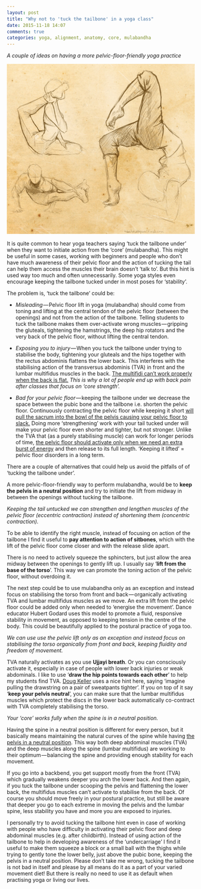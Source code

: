```yaml
---
layout: post
title: "Why not to 'tuck the tailbone' in a yoga class"
date: 2015-11-18 14:07
comments: true
categories: yoga, alignment, anatomy, core, mulabandha
---
```

*A couple of ideas on having a more pelvic-floor-friendly yoga practice*

<p class="centeredimage"><img src="/images/yoga-drawing.jpg" alt="drawing of bodies in various yoga poses"></img></p>

It is quite common to hear yoga teachers saying ‘tuck the tailbone under’ when they want to initiate action from the ‘core’ (mulabandha). This might be useful in some cases, working with beginners and people who don’t have much awareness of their pelvic floor and the action of tucking the tail can help them access the muscles their brain doesn’t ‘talk to’. But this hint is used way too much and often unnecessarily. Some yoga styles even encourage keeping the tailbone tucked under in most poses for ‘stability’.

The problem is, ‘tuck the tailbone’ could be:

* *Misleading* — Pelvic floor lift in yoga (mulabandha) should come from toning and lifting at the central tendon of the pelvic floor (between the openings) and not from the action of the tailbone. Telling students to tuck the tailbone makes them over-activate wrong muscles — gripping the gluteals, tightening the hamstrings, the deep hip rotators and the very back of the pelvic floor, without lifting the central tendon.

* *Exposing you to injury* — When you tuck the tailbone under trying to stabilise the body, tightening your gluteals and the hips together with the rectus abdominis flattens the lower back. This interferes with the stabilising action of the transversus abdominis (TVA) in front and the lumbar multifidus muscles in the back. [The multifidi can’t work properly when the back is flat.](http://alinenewton.com/pdf-articles/core.htm) *This is why a lot of people end up with back pain after classes that focus on ‘core strength’.*

* *Bad for your pelvic floor* — keeping the tailbone under we decrease the space between the pubic bone and the tailbone i.e. shorten the pelvic floor. Continuously contracting the pelvic floor while keeping it short [will pull the sacrum into the bowl of the pelvis causing your pelvic floor to slack.](http://mamasweat.blogspot.co.uk/2010/05/pelvic-floor-party-kegels-are-not.html) Doing more ‘strengthening’ work with your tail tucked under will make your pelvic floor even shorter and tighter, but not stronger. Unlike the TVA that (as a purely stabilising muscle) can work for longer periods of time, [the pelvic floor should activate only when we need an extra burst of energy](http://www.somatics.de/Godard/ReadingBodyInDance.pdf) and then release to its full length. ‘Keeping it lifted’ = pelvic floor disorders in a long term.

There are a couple of alternatives that could help us avoid the pitfalls of of ‘tucking the tailbone under’.

A more pelvic-floor-friendly way to perform mulabandha, would be to **keep the pelvis in a neutral position** and try to initiate the lift from midway in between the openings without tucking the tailbone.

*Keeping the tail untucked we can strengthen and lengthen muscles of the pelvic floor (eccentric contraction) instead of shortening them (concentric contraction).*

To be able to identify the right muscle, instead of focusing on action of the tailbone I find it useful to **pay attention to action of sitbones**, which with the lift of the pelvic floor come closer and with the release slide apart. 

There is no need to actively squeeze the sphincters, but just allow the area midway between the openings to gently lift up. I usually say ‘**lift from the base of the torso**’. This way we can promote the toning action of the pelvic floor, without overdoing it.

The next step could be to use mulabandha only as an exception and instead focus on stabilising the torso from front and back — organically activating TVA and lumbar multifidus muscles as we move. An extra lift from the pelvic floor could be added only when needed to ‘energise the movement’. Dance educator Hubert Godard uses this model to promote a fluid, responsive stability in movement, as opposed to keeping tension in the centre of the body. This could be beautifully applied to the postural practice of yoga too.

*We can use use the pelvic lift only as an exception and instead focus on stabilising the torso organically from front and back, keeping fluidity and freedom of movement.*

TVA naturally activates as you use **Ujjayi breath**. Or you can consciously activate it, especially in case of people with lower back injuries or weak abdominals. I like to use ‘**draw the hip points towards each other**’ to help my students find TVA. [Doug Keller](http://www.doyoga.com/resources.html) uses a nice hint here, saying ‘imagine pulling the drawstring on a pair of sweatpants tighter’. If you on top of it say ‘**keep your pelvis neutral**’, you can make sure that the lumbar multifidus muscles which protect the discs in the lower back automatically co-contract with TVA completely stabilising the torso.

*Your ‘core’ works fully when the spine is in a neutral position.*

Having the spine in a neutral position is different for every person, but it basically means maintaining the natural curves of the spine while having [the pelvis in a neutral position](https://theverticalworkshop.wordpress.com/2011/04/01/neutral-pelvis-and-neutral-spine-what-are-they-and-why-do-we-care/). This way both deep abdominal muscles (TVA) and the deep muscles along the spine (lumbar multifidus) are working to their optimum — balancing the spine and providing enough stability for each movement.

If you go into a backbend, you get support mostly from the front (TVA) which gradually weakens deeper you arch the lower back. And then again, if you tuck the tailbone under scooping the pelvis and flattening the lower back, the multifidus muscles can’t activate to stabilise from the back. Of course you should move freely in your postural practice, but still be aware that deeper you go to each extreme in moving the pelvis and the lumbar spine, less stability you have and more you are exposed to injuries.

I personally try to avoid tucking the tailbone hint even in case of working with people who have difficulty in activating their pelvic floor and deep abdominal muscles (e.g. after childbirth). Instead of using action of the tailbone to help in developing awareness of the ‘undercarriage’ I find it useful to make them squeeze a block or a small ball with the thighs while trying to gently tone the lower belly, just above the pubic bone, keeping the pelvis in a neutral position.
Please don’t take me wrong, tucking the tailbone is not bad in itself and please by all means do it as a part of your varied movement diet! But there is really no need to use it as default when practising yoga or living our lives.
